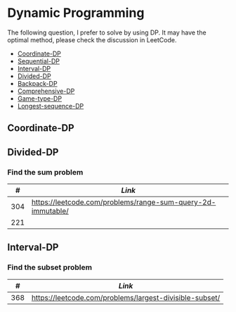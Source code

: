 # Dynamic Programming

The following question, I prefer to solve by using DP. It may have the optimal method, please check the discussion in LeetCode.  

* [Coordinate-DP](##Coordinate-DP)
* [Sequential-DP](##Sequential-DP)
* [Interval-DP](##Interval-DP)
* [Divided-DP](##Divided-DP)
* [Backpack-DP](##Backpack-DP)
* [Comprehensive-DP](##Comprehensive-DP)
* [Game-type-DP](##Game-type-DP)
* [Longest-sequence-DP](##Longest-sequence-DP)

## Coordinate-DP

## Divided-DP

### Find the sum problem

| *#* | *Link* |
| ---- | --------------------------------------------------------------------- |
| 304 | https://leetcode.com/problems/range-sum-query-2d-immutable/ |
| 221 |  |

## Interval-DP

### Find the subset problem

| *#* | *Link* |
| ---- | --------------------------------------------------------------------- |
| 368 | https://leetcode.com/problems/largest-divisible-subset/ |

